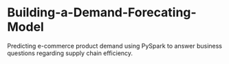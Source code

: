# Building-a-Demand-Forecating-Model
Predicting e-commerce product demand using PySpark to answer business questions regarding supply chain efficiency.
